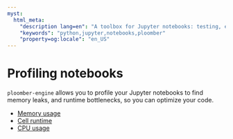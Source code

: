```yaml
---
myst:
  html_meta:
    "description lang=en": "A toolbox for Jupyter notebooks: testing, experiment tracking, debugging, profiling, and more!"
    "keywords": "python,jupyter,notebooks,ploomber"
    "property=og:locale": "en_US"
---
```


# Profiling notebooks

`ploomber-engine` allows you to profile your Jupyter notebooks to find memory leaks, and runtime bottlenecks, so you can optimize your code.

- [Memory usage](memory)
- [Cell runtime](runtime)
- [CPU usage](cpu)
